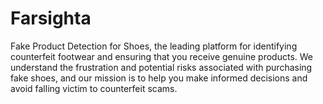 # Farsighta
 Fake Product Detection for Shoes, the leading platform for identifying counterfeit footwear and ensuring that you receive genuine products. We understand the frustration and potential risks associated with purchasing fake shoes, and our mission is to help you make informed decisions and avoid falling victim to counterfeit scams.
